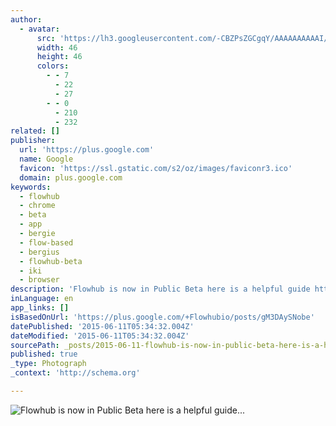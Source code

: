 ```yaml
---
author:
  - avatar:
      src: 'https://lh3.googleusercontent.com/-CBZPsZGCgqY/AAAAAAAAAAI/AAAAAAAAACs/wTWnoJ4aCBY/s46-c-k-no/photo.jpg'
      width: 46
      height: 46
      colors:
        - - 7
          - 22
          - 27
        - - 0
          - 210
          - 232
related: []
publisher:
  url: 'https://plus.google.com'
  name: Google
  favicon: 'https://ssl.gstatic.com/s2/oz/images/faviconr3.ico'
  domain: plus.google.com
keywords:
  - flowhub
  - chrome
  - beta
  - app
  - bergie
  - flow-based
  - bergius
  - flowhub-beta
  - iki
  - browser
description: 'Flowhub is now in Public Beta here is a helpful guide http://bergie.iki.fi/blog/flowhub-beta/﻿ - Flowhub - Google+'
inLanguage: en
app_links: []
isBasedOnUrl: 'https://plus.google.com/+Flowhubio/posts/gM3DAySNobe'
datePublished: '2015-06-11T05:34:32.004Z'
dateModified: '2015-06-11T05:34:32.004Z'
sourcePath: _posts/2015-06-11-flowhub-is-now-in-public-beta-here-is-a-helpful-guide-http.md
published: true
_type: Photograph
_context: 'http://schema.org'

---
```

![Flowhub is now in Public Beta here is a helpful guide&period;&period;&period;](https://lh3.googleusercontent.com/proxy/ZbbGan98oh8RsPbUjyszeeL59o3Rz6BMxXRhtLch2HgvblGRbVsC0eQKOmHreKeg8veofxFDjbntplptoSrOBv4=w506-h313)